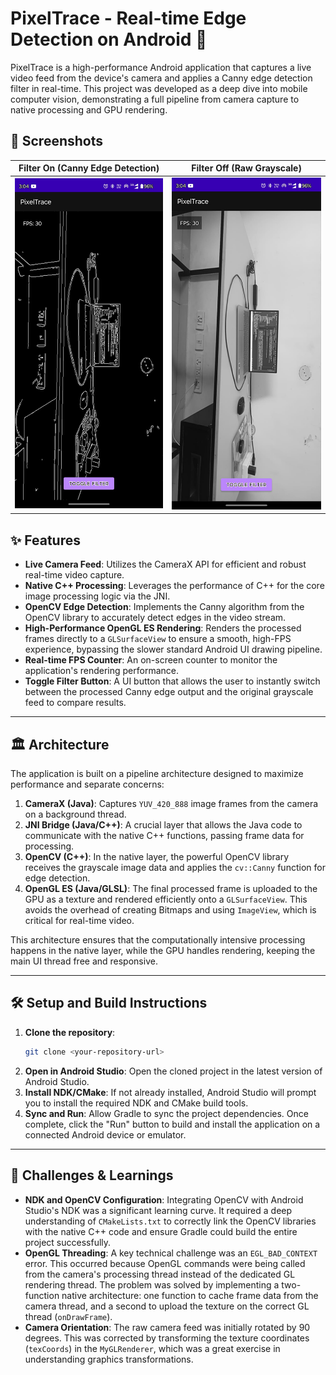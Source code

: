 # PixelTrace - Real-time Edge Detection on Android 🚀

PixelTrace is a high-performance Android application that captures a live video feed 
from the device's camera and applies a Canny edge detection filter in real-time. 
This project was developed as a deep dive into mobile computer vision, 
demonstrating a full pipeline from camera capture to native processing and GPU rendering.

## 📸 Screenshots

|   Filter On (Canny Edge Detection)    |       Filter Off (Raw Grayscale)       |
|:-------------------------------------:|:--------------------------------------:|
| ![Filter On](./web/sample_frame3.jpg) | ![Filter Off](./web/sample_frame4.jpg) |

## ✨ Features

* **Live Camera Feed**: Utilizes the CameraX API for efficient and robust real-time video capture.
* **Native C++ Processing**: Leverages the performance of C++ for the core image processing logic via the JNI.
* **OpenCV Edge Detection**: Implements the Canny algorithm from the OpenCV library to accurately detect edges in the video stream.
* **High-Performance OpenGL ES Rendering**: Renders the processed frames directly to a `GLSurfaceView` to ensure a smooth, high-FPS experience, bypassing the slower standard Android UI drawing pipeline.
* **Real-time FPS Counter**: An on-screen counter to monitor the application's rendering performance.
* **Toggle Filter Button**: A UI button that allows the user to instantly switch between the processed Canny edge output and the original grayscale feed to compare results.

---

## 🏛️ Architecture

The application is built on a pipeline architecture designed to maximize performance and separate concerns:

1.  **CameraX (Java)**: Captures `YUV_420_888` image frames from the camera on a background thread.
2.  **JNI Bridge (Java/C++)**: A crucial layer that allows the Java code to communicate with the native C++ functions, passing frame data for processing.
3.  **OpenCV (C++)**: In the native layer, the powerful OpenCV library receives the grayscale image data and applies the `cv::Canny` function for edge detection.
4.  **OpenGL ES (Java/GLSL)**: The final processed frame is uploaded to the GPU as a texture and rendered efficiently onto a `GLSurfaceView`. This avoids the overhead of creating Bitmaps and using `ImageView`, which is critical for real-time video.

This architecture ensures that the computationally intensive processing happens in the native layer, while the GPU handles rendering, keeping the main UI thread free and responsive.

---

## 🛠️ Setup and Build Instructions

1.  **Clone the repository**:
    ```bash
    git clone <your-repository-url>
    ```
2.  **Open in Android Studio**: Open the cloned project in the latest version of Android Studio.
3.  **Install NDK/CMake**: If not already installed, Android Studio will prompt you to install the required NDK and CMake build tools.
4.  **Sync and Run**: Allow Gradle to sync the project dependencies. Once complete, click the "Run" button to build and install the application on a connected Android device or emulator.

---

## 🧠 Challenges & Learnings

* **NDK and OpenCV Configuration**: Integrating OpenCV with Android Studio's NDK was a significant learning curve. It required a deep understanding of `CMakeLists.txt` to correctly link the OpenCV libraries with the native C++ code and ensure Gradle could build the entire project successfully.
* **OpenGL Threading**: A key technical challenge was an `EGL_BAD_CONTEXT` error. This occurred because OpenGL commands were being called from the camera's processing thread instead of the dedicated GL rendering thread. The problem was solved by implementing a two-function native architecture: one function to cache frame data from the camera thread, and a second to upload the texture on the correct GL thread (`onDrawFrame`).
* **Camera Orientation**: The raw camera feed was initially rotated by 90 degrees. This was corrected by transforming the texture coordinates (`texCoords`) in the `MyGLRenderer`, which was a great exercise in understanding graphics transformations.